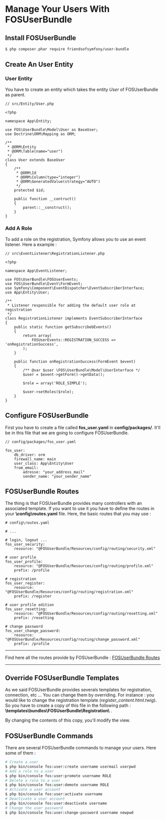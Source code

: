 # Manage Your Users With FOSUserBundle

## Install FOSUserBundle

```sh
$ php composer.phar require friendsofsymfony/user-bundle
```

## Create An User Entity

### User Entity

You have to create an entity which takes the entity *User* of FOSUserBundle as parent. 

    // src/Entity/User.php

    <?php

    namespace App\Entity;

    use FOS\UserBundle\Model\User as BaseUser;
    use Doctrine\ORM\Mapping as ORM;

    /**
     * @ORM\Entity
     * @ORM\Table(name="user")
     */
    class User extends BaseUser
    {
        /**
         * @ORM\Id
         * @ORM\Column(type="integer")
         * @ORM\GeneratedValue(strategy="AUTO")
         */
        protected $id;

        public function __contruct()
        {
            parent::__construct();
        } 
    }


### Add A Role

To add a role on the registration, Symfony allows you to use an event listener. Here a example :

    // src\EventListener\RegistrationListener.php

    <?php

    namespace App\EventListener;

    use FOS\UserBundle\FOSUserEvents;
    use FOS\UserBundle\Event\FormEvent;
    use Symfony\Component\EventDispatcher\EventSubscriberInterface;
    use App\Entity\User;

    /**
     * Listener responsible for adding the default user role at registration
     */
    class RegistrationListener implements EventSubscriberInterface
    {
        public static function getSubscribebEvents()
        {
            return array(
                FOSUserEvents::REGISTRATION_SUCCESS => 'onRegistrationSuccess',
            );
        }

        public function onRegistrationSuccess(FormEvent $event)
        {
            /** @var $user \FOS\UserBundle\Model\UserInterface */
            $user = $event->getForm()->getData();

            $role = array('ROLE_SIMPLE');

            $user->setRoles($role);
        }
    } 

## Configure FOSUserBundle

First you have to create a file called **fos_user.yaml** in **config/packages/**. It'll be in this file that we are going to configure FOSUserBundle. 

    // config/packages/fos_user.yaml

    fos_user:
        db_driver: orm
        firewall_name: main
        user_class: App\Entity\User
        from_email:
            adresse: "your_address_mail"
            sender_name: "your_sender_name"


## FOSUserBundle Routes

The thing is that FOSUserBundle provides many controllers with an associated template. If you want to use it you have to define the routes in your **\\config\routes.yaml** file. Here, the basic routes that you may use :

    # config\routes.yaml

    # ...

    # login, logout ...
    fos_user_security:
        resource: "@FOSUserBundle/Resources/config/routing/security.xml"

    # user profile
    fos_user_profile:
        resource: "@FOSUserBundle/Resources/config/routing/profile.xml"
        prefix: /profile

    # registration
    fos_user_register:
        resource: "@FOSUserBundle/Resources/config/routing/registration.xml"
        prefix: /register

    # user profile edition
    fos_user_resetting:
        resource: "@FOSUserBundle/Resources/config/routing/resetting.xml"
        prefix: /resetting

    # change password
    fos_user_change_password:
        resource: "@FOSUserBundle/Resources/config/routing/change_password.xml"
        prefix: /profile

-------
Find here all the routes provide by FOSUserBundle : [FOSUserBundle Routes](../attachments/fosuserRoutes.md)

-------

## Override FOSUserBundle Templates

As we said FOSUserBundle provides severals templates for registration, connection, etc ... You can change them by overriding. For instance : you would like to change the registration template (*register_content.html.twig*). So you have to create a copy of this file in the following path : **\\templates\bundles\FOSUserBundle\Registration\\** .

By changing the contents of this copy, you'll modify the view.

## FOSUserBundle Commands

There are several FOSUserBundle commands to manage your users. Here some of them :

```sh
# Create a user
$ php bin/console fos:user:create username usermail userpwd
# Add a role to a user
$ php bin/console fos:user:promote username ROLE
# Delete a role to a user
$ php bin/console fos:user:demote username ROLE
# Activate a user account
$ php bin/console fos:user:activate username
# Deactivate a user account
$ php bin/console fos:user:deactivate username
# Change the user password
$ php bin/console fos:user:change-password username newpwd
```
